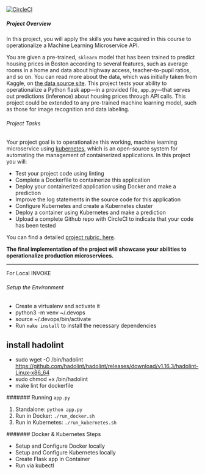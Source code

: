 [![CircleCI](https://circleci.com/gh/FahmyKhalilM/DevOps_Microservices.svg?style=svg)](https://circleci.com/gh/FahmyKhalilM/DevOps_Microservices)

##### Project Overview

In this project, you will apply the skills you have acquired in this course to operationalize a Machine Learning Microservice API. 

You are given a pre-trained, `sklearn` model that has been trained to predict housing prices in Boston according to several features, such as average rooms in a home and data about highway access, teacher-to-pupil ratios, and so on. You can read more about the data, which was initially taken from Kaggle, on [the data source site](https://www.kaggle.com/c/boston-housing). This project tests your ability to operationalize a Python flask app—in a provided file, `app.py`—that serves out predictions (inference) about housing prices through API calls. This project could be extended to any pre-trained machine learning model, such as those for image recognition and data labeling.

###### Project Tasks

Your project goal is to operationalize this working, machine learning microservice using [kubernetes](https://kubernetes.io/), which is an open-source system for automating the management of containerized applications. In this project you will:
* Test your project code using linting
* Complete a Dockerfile to containerize this application
* Deploy your containerized application using Docker and make a prediction
* Improve the log statements in the source code for this application
* Configure Kubernetes and create a Kubernetes cluster
* Deploy a container using Kubernetes and make a prediction
* Upload a complete Github repo with CircleCI to indicate that your code has been tested

You can find a detailed [project rubric, here](https://review.udacity.com/#!/rubrics/2576/view).

**The final implementation of the project will showcase your abilities to operationalize production microservices.**

---
For Local INVOKE
###### Setup the Environment

* Create a virtualenv and activate it
* python3 -m venv ~/.devops
* source ~/.devops/bin/activate
* Run `make install` to install the necessary dependencies

## install hadolint
* sudo wget -O /bin/hadolint https://github.com/hadolint/hadolint/releases/download/v1.16.3/hadolint-Linux-x86_64
* sudo chmod +x /bin/hadolint
* make lint for dockerfile

####### Running `app.py`

1. Standalone:  `python app.py`
2. Run in Docker:  `./run_docker.sh`
3. Run in Kubernetes:  `./run_kubernetes.sh`

####### Docker & Kubernetes Steps

* Setup and Configure Docker locally
* Setup and Configure Kubernetes locally
* Create Flask app in Container
* Run via kubectl
